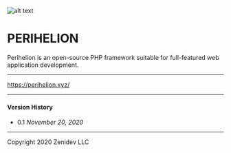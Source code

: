 ![alt text][logo]

# PERIHELION

Perihelion is an open-source PHP framework suitable for full-featured web application development.

----

https://perihelion.xyz/

----

#### Version History
* 0.1 *November 20, 2020*

----
Copyright 2020 Zenidev LLC

[logo]: https://zenidev.com/zeni/assets/images/zenidev-logo.png "Zenidev LLC"